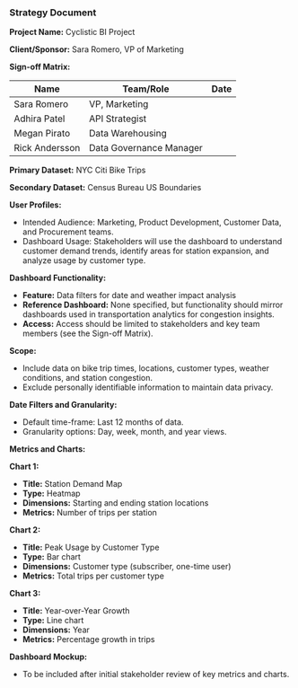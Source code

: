 ### **Strategy Document**

**Project Name:** Cyclistic BI Project

**Client/Sponsor:** Sara Romero, VP of Marketing

**Sign-off Matrix:**

| Name | Team/Role | Date |
| ----- | ----- | ----- |
| Sara Romero | VP, Marketing |  |
| Adhira Patel | API Strategist |  |
| Megan Pirato | Data Warehousing |  |
| Rick Andersson | Data Governance Manager |  |

**Primary Dataset:** NYC Citi Bike Trips

**Secondary Dataset:** Census Bureau US Boundaries

**User Profiles:**

* Intended Audience: Marketing, Product Development, Customer Data, and Procurement teams.  
* Dashboard Usage: Stakeholders will use the dashboard to understand customer demand trends, identify areas for station expansion, and analyze usage by customer type.

**Dashboard Functionality:**

* **Feature:** Data filters for date and weather impact analysis  
* **Reference Dashboard:** None specified, but functionality should mirror dashboards used in transportation analytics for congestion insights.  
* **Access:** Access should be limited to stakeholders and key team members (see the Sign-off Matrix).

**Scope:**

* Include data on bike trip times, locations, customer types, weather conditions, and station congestion.  
* Exclude personally identifiable information to maintain data privacy.

**Date Filters and Granularity:**

* Default time-frame: Last 12 months of data.  
* Granularity options: Day, week, month, and year views.

**Metrics and Charts:**

**Chart 1:**

* **Title:** Station Demand Map  
* **Type:** Heatmap  
* **Dimensions:** Starting and ending station locations  
* **Metrics:** Number of trips per station

**Chart 2:**

* **Title:** Peak Usage by Customer Type  
* **Type:** Bar chart  
* **Dimensions:** Customer type (subscriber, one-time user)  
* **Metrics:** Total trips per customer type

**Chart 3:**

* **Title:** Year-over-Year Growth  
* **Type:** Line chart  
* **Dimensions:** Year  
* **Metrics:** Percentage growth in trips

**Dashboard Mockup:**

* To be included after initial stakeholder review of key metrics and charts.

